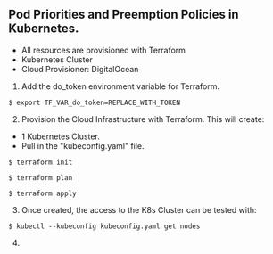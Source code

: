 ## Pod Priorities and Preemption Policies in Kubernetes.

- All resources are provisioned with Terraform
- Kubernetes Cluster
- Cloud Provisioner: DigitalOcean

1. Add the do_token environment variable for Terraform.
```
$ export TF_VAR_do_token=REPLACE_WITH_TOKEN
```

2. Provision the Cloud Infrastructure with Terraform.
This will create:
- 1 Kubernetes Cluster.
- Pull in the "kubeconfig.yaml" file.
```
$ terraform init

$ terraform plan

$ terraform apply
```

3. Once created, the access to the K8s Cluster can be tested with:
```
$ kubectl --kubeconfig kubeconfig.yaml get nodes
```

4. 